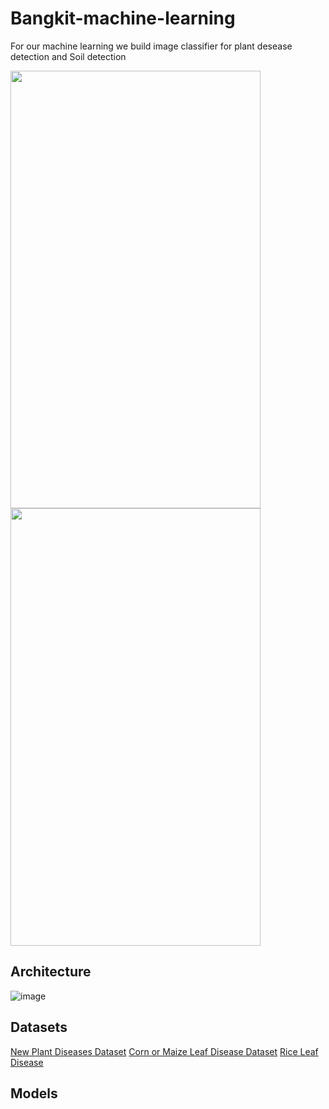 # Bangkit-machine-learning

For our machine learning we build image classifier for plant desease detection and Soil detection

<img src="https://github.com/Terrafarms/bangkit-machine-learning/assets/66078837/71a15c02-e1d8-49ed-8336-67b1de7e8a60"  width="400" height="700">
<img src="https://github.com/Terrafarms/bangkit-machine-learning/assets/66078837/adcae47f-6d06-4ba4-9b13-fea0facb5190"  width="400" height="700">

## Architecture

![image](https://github.com/Terrafarms/bangkit-machine-learning/assets/66078837/986cd74b-3062-43bc-84de-b5a125663e97)


## Datasets
[New Plant Diseases Dataset](https://www.kaggle.com/datasets/vipoooool/new-plant-diseases-dataset)
[Corn or Maize Leaf Disease Dataset](https://www.kaggle.com/datasets/smaranjitghose/corn-or-maize-leaf-disease-dataset)
[Rice Leaf Disease](https://www.kaggle.com/datasets/vbookshelf/rice-leaf-diseases)



## Models
